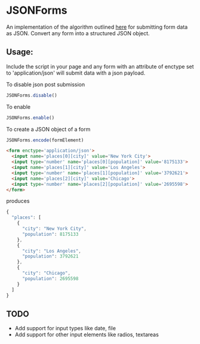 # JSONForms

An implementation of the algorithm outlined [here](http://www.w3.org/TR/html-json-forms/)
for submitting form data as JSON. Convert any form into a structured JSON object.

## Usage:

Include the script in your page and any form with an attribute of
enctype set to 'application/json' will submit data with a json payload.

To disable json post submission
```javascript
JSONForms.disable()
```

To enable
```javascript
JSONForms.enable()
```

To create a JSON object of a form
```javascript
JSONForms.encode(formElement)
```

```html
<form enctype='application/json'>
  <input name='places[0][city]' value='New York City'>
  <input type='number' name='places[0][population]' value='8175133'>
  <input name='places[1][city]' value='Los Angeles'>
  <input type='number' name='places[1][population]' value='3792621'>
  <input name='places[2][city]' value='Chicago'>
  <input type='number' name='places[2][population]' value='2695598'>
</form>
```
produces
```javascript
{
  "places": [
    {
      "city": "New York City",
      "population": 8175133
    },
    {
      "city": "Los Angeles",
      "population": 3792621
    },
    {
      "city": "Chicago",
      "population": 2695598
    }
  ]
}
```

## TODO

* Add support for input types like date, file
* Add support for other input elements like radios, textareas
